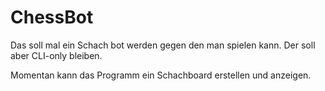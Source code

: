 # ChessBot
Das soll mal ein Schach bot werden gegen den man spielen kann. Der soll aber CLI-only bleiben.

Momentan kann das Programm ein Schachboard erstellen und anzeigen.